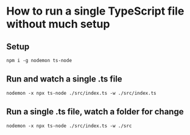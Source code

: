 # How to run a single TypeScript file without much setup

## Setup

```console
npm i -g nodemon ts-node
```

## Run and watch a single .ts file
```console
nodemon -x npx ts-node ./src/index.ts -w ./src/index.ts
```

## Run a single .ts file, watch a folder for change
```console
nodemon -x npx ts-node ./src/index.ts -w ./src
```
